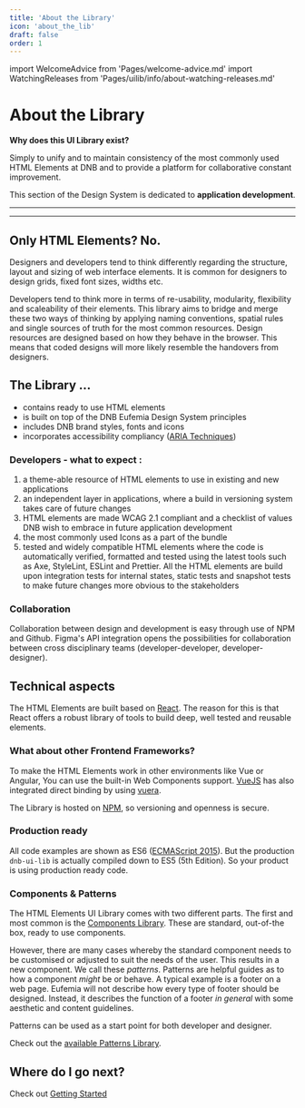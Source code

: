 ```yaml
---
title: 'About the Library'
icon: 'about_the_lib'
draft: false
order: 1
---
```


import WelcomeAdvice from 'Pages/welcome-advice.md'
import WatchingReleases from 'Pages/uilib/info/about-watching-releases.md'

# About the Library

**Why does this UI Library exist?**

Simply to unify and to maintain consistency of the most commonly used HTML Elements at DNB and to provide a platform for collaborative constant improvement.

This section of the Design System is dedicated to **application development**.

---

<WatchingReleases />

---

## Only HTML Elements? No.

Designers and developers tend to think differently regarding the structure, layout and sizing of web interface elements. It is common for designers to design grids, fixed font sizes, widths etc.

Developers tend to think more in terms of re-usability, modularity, flexibility and scaleability of their elements.
This library aims to bridge and merge these two ways of thinking by applying naming conventions, spatial rules and single sources of truth for the most common resources. Design resources are designed based on how they behave in the browser. This means that coded designs will more likely resemble the handovers from designers.

## The Library ...

- contains ready to use HTML elements
- is built on top of the DNB Eufemia Design System principles
- includes DNB brand styles, fonts and icons
- incorporates accessibility compliancy ([ARIA Techniques](https://www.w3.org/TR/WCAG20-TECHS/aria))

### Developers - what to expect :

1. a theme-able resource of HTML elements to use in existing and new applications
1. an independent layer in applications, where a build in versioning system takes care of future changes
1. HTML elements are made WCAG 2.1 compliant and a checklist of values DNB wish to embrace in future application development
1. the most commonly used Icons as a part of the bundle
1. tested and widely compatible HTML elements where the code is automatically verified, formatted and tested using the latest tools such as Axe, StyleLint, ESLint and Prettier. All the HTML elements are build upon integration tests for internal states, static tests and snapshot tests to make future changes more obvious to the stakeholders

### Collaboration

Collaboration between design and development is easy through use of NPM and Github. Figma's API integration opens the possibilities for collaboration between cross disciplinary teams (developer-developer, developer-designer).

## Technical aspects

The HTML Elements are built based on [React](https://reactjs.org/).
The reason for this is that React offers a robust library of tools to build deep, well tested and reusable elements.

### What about other Frontend Frameworks?

To make the HTML Elements work in other environments like Vue or Angular, You can use the built-in Web Components support. [VueJS](https://vuejs.org/) has also integrated direct binding by using [vuera](https://github.com/akxcv/vuera).

The Library is hosted on [NPM](npmjs.com), so versioning and openness is secure.

### Production ready

All code examples are shown as ES6 ([ECMAScript 2015](https://en.wikipedia.org/wiki/ECMAScript)). But the production `dnb-ui-lib` is actually compiled down to ES5 (5th Edition). So your product is using production ready code.

### Components & Patterns

The HTML Elements UI Library comes with two different parts. The first and most common is the [Components Library](/uilib/components/).
These are standard, out-of-the box, ready to use components.

However, there are many cases whereby the standard component needs to be customised or adjusted to suit the needs of the user. This results in a new component. We call these _patterns_. Patterns are helpful guides as to how a component _might_ be or behave. A typical example is a footer on a web page. Eufemia will not describe how every type of footer should be designed. Instead, it describes the function of a footer _in general_ with some aesthetic and content guidelines.

Patterns can be used as a start point for both developer and designer.

Check out the [available Patterns Library](/uilib/patterns/).

## Where do I go next?

Check out [Getting Started](/uilib/getting-started/)
